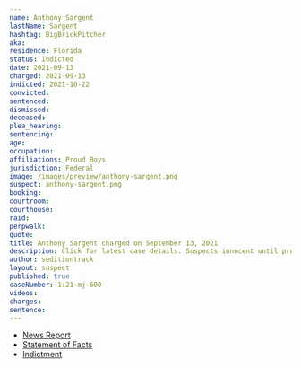 ```yaml
---
name: Anthony Sargent
lastName: Sargent
hashtag: BigBrickPitcher
aka:
residence: Florida
status: Indicted
date: 2021-09-13
charged: 2021-09-13
indicted: 2021-10-22
convicted:
sentenced:
dismissed:
deceased:
plea_hearing:
sentencing:
age:
occupation:
affiliations: Proud Boys
jurisdiction: Federal
image: /images/preview/anthony-sargent.png
suspect: anthony-sargent.png
booking:
courtroom:
courthouse:
raid:
perpwalk:
quote:
title: Anthony Sargent charged on September 13, 2021
description: Click for latest case details. Suspects innocent until proven guilty.
author: seditiontrack
layout: suspect
published: true
caseNumber: 1:21-mj-600
videos:
charges:
sentence:
---
```


- [News Report](https://twitter.com/ryanjreilly/status/1440346134887559178)
- [Statement of Facts](https://www.justice.gov/usao-dc/case-multi-defendant/file/1435886/download)
- [Indictment](https://storage.courtlistener.com/recap/gov.uscourts.dcd.236768/gov.uscourts.dcd.236768.19.0.pdf)
